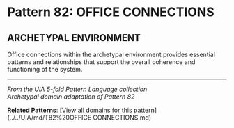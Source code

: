 # Pattern 82: OFFICE CONNECTIONS

## ARCHETYPAL ENVIRONMENT

Office connections within the archetypal environment provides essential patterns and relationships that support the overall coherence and functioning of the system.

---

*From the UIA 5-fold Pattern Language collection*  
*Archetypal domain adaptation of Pattern 82*

**Related Patterns**: [View all domains for this pattern](../../UIA/md/T82%20OFFICE CONNECTIONS.md)

